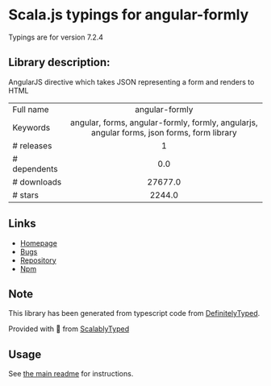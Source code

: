 
# Scala.js typings for angular-formly

Typings are for version 7.2.4

## Library description:
AngularJS directive which takes JSON representing a form and renders to HTML

|                    |                 |
| ------------------ | :-------------: |
| Full name          | angular-formly |
| Keywords           | angular, forms, angular-formly, formly, angularjs, angular forms, json forms, form library |
| # releases         | 1 |
| # dependents       | 0.0 |
| # downloads        | 27677.0 |
| # stars            | 2244.0 |

## Links
- [Homepage](http://formly-js.github.io/angular-formly/)
- [Bugs](https://github.com/formly-js/angular-formly/issues)
- [Repository](https://github.com/formly-js/angular-formly)
- [Npm](https://www.npmjs.com/package/angular-formly)
    


## Note
This library has been generated from typescript code from [DefinitelyTyped](https://definitelytyped.org).

Provided with :purple_heart: from [ScalablyTyped](https://github.com/oyvindberg/ScalablyTyped)

## Usage
See [the main readme](../../readme.md) for instructions.


